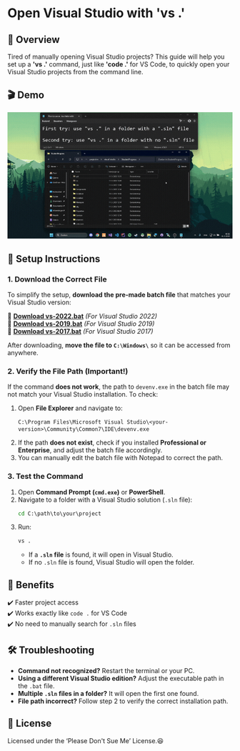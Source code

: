 # Open Visual Studio with 'vs .'

## 🚀 Overview
Tired of manually opening Visual Studio projects? This guide will help you set up a **'vs .'** command, just like **'code .'** for VS Code, to quickly open your Visual Studio projects from the command line.

## 🎬 Demo
![VS Shortcut in Action](https://github.com/Florianvhunnik/OpenVisualStudioShortcut/blob/main/preview.gif)

## 🔧 Setup Instructions

### **1. Download the Correct File**
To simplify the setup, **download the pre-made batch file** that matches your Visual Studio version:

🔽 **[Download vs-2022.bat](https://github.com/Florianvhunnik/OpenVisualStudioShortcut/raw/main/vs-2022.bat)** *(For Visual Studio 2022)*  
🔽 **[Download vs-2019.bat](https://github.com/Florianvhunnik/OpenVisualStudioShortcut/raw/main/vs-2019.bat)** *(For Visual Studio 2019)*  
🔽 **[Download vs-2017.bat](https://github.com/Florianvhunnik/OpenVisualStudioShortcut/raw/main/vs-2017.bat)** *(For Visual Studio 2017)*  

After downloading, **move the file to `C:\Windows\`** so it can be accessed from anywhere.

### **2. Verify the File Path (Important!)**
If the command **does not work**, the path to `devenv.exe` in the batch file may not match your Visual Studio installation. To check:
1. Open **File Explorer** and navigate to:
   ```plaintext
   C:\Program Files\Microsoft Visual Studio\<your-version>\Community\Common7\IDE\devenv.exe
   ```
2. If the path **does not exist**, check if you installed **Professional or Enterprise**, and adjust the batch file accordingly.
3. You can manually edit the batch file with Notepad to correct the path.

### **3. Test the Command**
1. Open **Command Prompt (`cmd.exe`)** or **PowerShell**.
2. Navigate to a folder with a Visual Studio solution (`.sln` file):
   ```cmd
   cd C:\path\to\your\project
   ```
3. Run:
   ```cmd
   vs .
   ```
   - If a **`.sln` file** is found, it will open in Visual Studio.
   - If no `.sln` file is found, Visual Studio will open the folder.

## 🎯 Benefits
✔️ Faster project access  
✔️ Works exactly like `code .` for VS Code  
✔️ No need to manually search for `.sln` files  

## 🛠️ Troubleshooting
- **Command not recognized?** Restart the terminal or your PC.
- **Using a different Visual Studio edition?** Adjust the executable path in the `.bat` file.
- **Multiple `.sln` files in a folder?** It will open the first one found.
- **File path incorrect?** Follow step 2 to verify the correct installation path.

## 📌 License
Licensed under the ‘Please Don't Sue Me’ License.😆